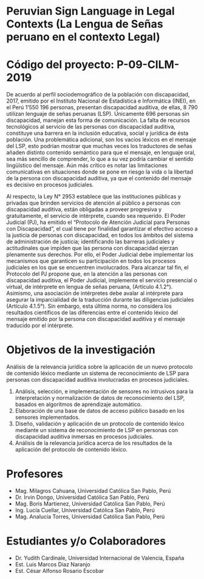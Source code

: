 # Peruvian Sign Language in Legal Contexts (La Lengua de Señas peruano en el contexto Legal)

# Código del proyecto: P-09-CILM-2019

De acuerdo al perfil sociodemográfico de la población con discapacidad, 2017, emitido por el Instituto Nacional de Estadística e Informática (INEI), en el Perú 1’550 196 personas, presentan discapacidad auditiva, de ellas, 8 790 utilizan lenguaje de señas peruanas (LSP). Únicamente 696 personas sin discapacidad, manejan esta forma de comunicación. La falta de recursos tecnológicos al servicio de las personas con discapacidad auditiva, constituye una barrera en la inclusión educativa, social y jurídica de ésta población. Una problemática adicional, son los vacíos léxicos en el mensaje del LSP, esto podrían mostrar que muchas veces los traductores de señas añaden distinto contenido semántico para que el mensaje, en lenguaje oral, sea más sencillo de comprender, lo que a su vez podría cambiar el sentido lingüístico del mensaje. Aún más crítico es notar las limitaciones comunicativas en situaciones donde se pone en riesgo la vida o la libertad de la persona con discapacidad auditiva, ya que el contenido del mensaje es decisivo en procesos judiciales.

Al respecto, la Ley N° 2953 establece que las instituciones públicas y privadas que brinden servicios de atención al público a personas con discapacidad auditiva, están obligadas a proveer progresiva y gratuitamente, el servicio de intérprete, cuando sea requerido. El Poder Judicial (PJ), ha emitido el “Protocolo de Atención Judicial para Personas con Discapacidad”, el cual tiene por finalidad garantizar el efectivo acceso a la justicia de personas con discapacidad, en todos los ámbitos del sistema de administración de justicia; identificando las barreras judiciales y actitudinales que impiden que las persona con discapacidad ejerzan plenamente sus derechos. Por ello, el Poder Judicial debe implementar los mecanismos que garanticen su participación en todos los procesos judiciales en los que se encuentren involucrados.
Para alcanzar tal fin, el Protocolo del PJ propone que, en la atención a las personas con discapacidad auditiva, el Poder Judicial, implemente el servicio presencial o virtual, de intérprete en lengua de señas peruana, (Artículo 4.1.2°). Asimismo, una asociación de intérpretes debe avalar al intérprete para asegurar la imparcialidad de la traducción durante las diligencias judiciales (Artículo 4.1.5°). Sin embargo, esta última norma, no considera los resultados científicos de las diferencias entre el contenido léxico del mensaje emitido por la persona con discapacidad auditiva y el mensaje traducido por el intérprete.


# Objetivos de la investigación

Análisis de la relevancia jurídica sobre la aplicación de un nuevo protocolo de contenido léxico mediante un sistema de reconocimiento de LSP para personas con discapacidad auditiva involucradas en procesos judiciales.

1. Análisis, selección, e implementación de sensores no intrusivos para la interpretación y normalización de datos de reconocimiento del LSP, basados en algoritmos de aprendizaje automático.
2. Elaboración de una base de datos de acceso público basado en los sensores implementados.
3. Diseño, validación y aplicación de un protocolo de contenido léxico mediante un sistema de reconocimiento
de LSP en personas con discapacidad auditiva inmersas en procesos judiciales.
4. Análisis de la relevancia jurídica acerca de los resultados de la aplicación del protocolo de contenido léxico.

# Profesores
- Mag. Milagros Cahuana, Universidad Católica San Pablo, Perú
- Dr. Irvin Dongo, Universidad Católica San Pablo, Perú
- Mag. Boris Martienez, Universidad Católica San Pablo, Perú
- Ing. Lucía Cuellar, Universidad Católica San Pablo, Perú
- Mag. Analucía Torres, Universidad Católica San Pablo, Perú


# Estudiantes y/o Colaboradores
- Dr. Yudith Cardinale, Universidad Internacional de Valencia, España
- Est. Luis Marcos Diaz Naranjo
- Est. César Alfonso Rosario Escobar
